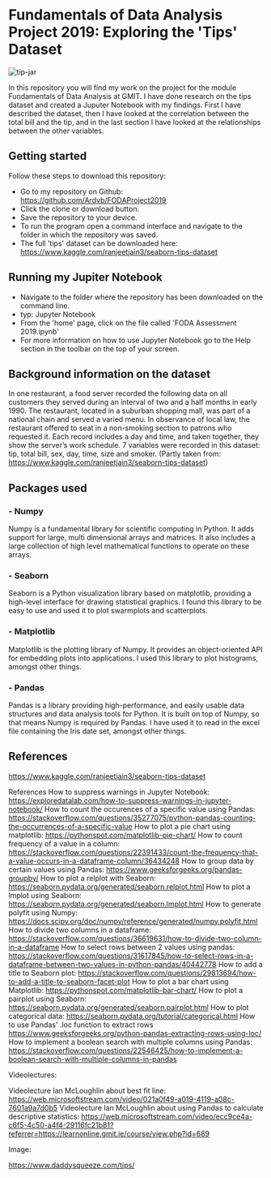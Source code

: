 # Fundamentals of Data Analysis Project 2019: Exploring the 'Tips' Dataset


![tip-jar](https://user-images.githubusercontent.com/47186083/68902310-de244e00-072f-11ea-83c9-0205dbbaf18a.jpg)

In this repository you will find my work on the project for the module Fundamentals of Data Analysis at GMIT.
I have done research on the tips dataset and created a Juputer Notebook with my findings.
First I have described the dataset, then I have looked at the correlation between the total bill and the tip, and in the last section I have looked at the relationships between the other variables.

## Getting started

Follow these steps to download this repository:

- Go to my repository on Github: https://github.com/Ardvb/FODAProject2019
- Click the clone or download button.
- Save the repository to your device.
- To run the program open a command interface and navigate to the folder in which the repository was saved.
- The full 'tips' dataset can be downloaded here: https://www.kaggle.com/ranjeetjain3/seaborn-tips-dataset

## Running my Jupiter Notebook
- Navigate to the folder where the repository has been downloaded on the command line.
- typ: Jupyter Notebook
- From the 'home' page, click on the file called 'FODA Assessment 2019.ipynb'
- For more information on how to use Jupyter Notebook go to the Help section in the toolbar on the top of your screen.

## Background information on the dataset
In one restaurant, a food server recorded the following data on all customers they served during an interval of two and a half months in early 1990. The restaurant, located in a suburban shopping mall, was part of a national chain and served a varied menu. In observance of local law, the restaurant offered to seat in a non-smoking section to patrons who requested it. Each record includes a day and time, and taken together, they show the server’s work schedule. 7 variables were recorded in this dataset: tip, total bill, sex, day, time, size and smoker.  (Partly taken from: https://www.kaggle.com/ranjeetjain3/seaborn-tips-dataset)

## Packages used

### - Numpy 
Numpy is a fundamental library for scientific computing in Python. It adds support for large, multi dimensional arrays and matrices. It also includes a large collection of high level mathematical functions to operate on these arrays.
### - Seaborn
Seaborn is a Python visualization library based on matplotlib, providing a high-level interface for drawing statistical graphics. I found this library to be easy to use and used it to plot swarmplots and scatterplots.
### - Matplotlib
Matplotlib is the plotting library of Numpy. It provides an object-oriented API for embedding plots into applications. I used this library to plot histograms, amongst other things.
### - Pandas
Pandas is a library providing high-performance, and easily usable data structures and data analysis tools for Python. It is built on top of Numpy, so that means Numpy is required by Pandas. I have used it to read in the excel file containing the Iris date set, amongst other things.


## References
https://www.kaggle.com/ranjeetjain3/seaborn-tips-dataset

References
How to suppress warnings in Jupyter Notebook: https://exploredatalab.com/how-to-suppress-warnings-in-jupyter-notebook/
How to count the occurences of a specific value using Pandas: https://stackoverflow.com/questions/35277075/python-pandas-counting-the-occurrences-of-a-specific-value
How to plot a pie chart using matplotlib: https://pythonspot.com/matplotlib-pie-chart/
How to count frequency of a value in a column: https://stackoverflow.com/questions/22391433/count-the-frequency-that-a-value-occurs-in-a-dataframe-column/36434248
How to group data by certain values using Pandas: https://www.geeksforgeeks.org/pandas-groupby/
How to plot a relplot with Seaborn: https://seaborn.pydata.org/generated/seaborn.relplot.html
How to plot a lmplot using Seaborn: https://seaborn.pydata.org/generated/seaborn.lmplot.html
How to generate polyfit using Numpy: https://docs.scipy.org/doc/numpy/reference/generated/numpy.polyfit.html
How to divide two columns in a dataframe: https://stackoverflow.com/questions/36619631/how-to-divide-two-column-in-a-dataframe
How to select rows between 2 values using pandas: https://stackoverflow.com/questions/31617845/how-to-select-rows-in-a-dataframe-between-two-values-in-python-pandas/40442778
How to add a title to Seaborn plot: https://stackoverflow.com/questions/29813694/how-to-add-a-title-to-seaborn-facet-plot
How to plot a bar chart using Matplotlib: https://pythonspot.com/matplotlib-bar-chart/
How to plot a pairplot using Seaborn: https://seaborn.pydata.org/generated/seaborn.pairplot.html
How to plot categorical data: https://seaborn.pydata.org/tutorial/categorical.html
How to use Pandas' .loc function to extract rows https://www.geeksforgeeks.org/python-pandas-extracting-rows-using-loc/
How to implement a boolean search with multiple columns using Pandas: https://stackoverflow.com/questions/22546425/how-to-implement-a-boolean-search-with-multiple-columns-in-pandas

Videolectures:

Videolecture Ian McLoughlin about best fit line: https://web.microsoftstream.com/video/021a0f49-a019-4119-a08c-7601a9a7d0b5
Videolecture Ian McLoughlin about using Pandas to calculate descriptive statistics: https://web.microsoftstream.com/video/ecc9ce4a-c6f5-4c50-a4f4-29116fc21b81?referrer=https://learnonline.gmit.ie/course/view.php?id=689

Image: 

https://www.daddysqueeze.com/tips/
